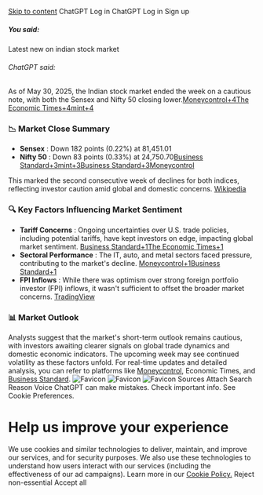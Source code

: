 [Skip to content](https://chatgpt.com/#main)
[](https://chatgpt.com/)
ChatGPT
Log in
[](https://chatgpt.com/)
ChatGPT
Log in
Sign up
##### You said:
Latest new on indian stock market
###### ChatGPT said:
As of May 30, 2025, the Indian stock market ended the week on a cautious note, with both the Sensex and Nifty 50 closing lower.[Moneycontrol+4The Economic Times+4mint+4](https://economictimes.indiatimes.com/topic/indian-market--sensex-nifty?utm_source=chatgpt.com)
### 📉 Market Close Summary
  * **Sensex** : Down 182 points (0.22%) at 81,451.01
  * **Nifty 50** : Down 83 points (0.33%) at 24,750.70[Business Standard+3mint+3Business Standard+3](https://www.livemint.com/market/stock-market-news/sensex-nifty-50-end-lower-10-key-highlights-from-indian-stock-market-today-11748599068888.html?utm_source=chatgpt.com)[Moneycontrol](https://www.moneycontrol.com/news/opinion/stock-market-live-sensex-nifty-50-share-price-gift-nifty-latest-updates-30-05-2025-liveblog-13067813.html?utm_source=chatgpt.com)


This marked the second consecutive week of declines for both indices, reflecting investor caution amid global and domestic concerns. [Wikipedia](https://en.wikipedia.org/wiki/Stock_market_crashes_in_India?utm_source=chatgpt.com)
### 🔍 Key Factors Influencing Market Sentiment
  * **Tariff Concerns** : Ongoing uncertainties over U.S. trade policies, including potential tariffs, have kept investors on edge, impacting global market sentiment. [Business Standard+1The Economic Times+1](https://www.business-standard.com/markets/news/sensex-down-182-nifty-at-24-751-as-us-tariffs-keep-investors-cautious-125053001016_1.html?utm_source=chatgpt.com)
  * **Sectoral Performance** : The IT, auto, and metal sectors faced pressure, contributing to the market's decline. [Moneycontrol+1Business Standard+1](https://www.moneycontrol.com/news/opinion/stock-market-live-sensex-nifty-50-share-price-gift-nifty-latest-updates-30-05-2025-liveblog-13067813.html?utm_source=chatgpt.com)
  * **FPI Inflows** : While there was optimism over strong foreign portfolio investor (FPI) inflows, it wasn't sufficient to offset the broader market concerns. [TradingView](https://www.tradingview.com/news/moneycontrol%3Aa718eb908094b%3A0-sensex-nifty-start-june-series-on-a-weak-note-as-it-drags-tariff-concerns-weigh/?utm_source=chatgpt.com)


### 📊 Market Outlook
Analysts suggest that the market's short-term outlook remains cautious, with investors awaiting clearer signals on global trade dynamics and domestic economic indicators. The upcoming week may see continued volatility as these factors unfold.
For real-time updates and detailed analysis, you can refer to platforms like [Moneycontrol](https://www.moneycontrol.com), Economic Times, and [Business Standard](https://www.business-standard.com).
![Favicon](https://www.google.com/s2/favicons?domain=https://www.moneycontrol.com&sz=32)
![Favicon](https://www.google.com/s2/favicons?domain=https://www.livemint.com&sz=32)
![Favicon](https://www.google.com/s2/favicons?domain=https://economictimes.indiatimes.com&sz=32)
Sources
Attach
Search
Reason
Voice
ChatGPT can make mistakes. Check important info. See Cookie Preferences.
# Help us improve your experience
We use cookies and similar technologies to deliver, maintain, and improve our services, and for security purposes. We also use these technologies to understand how users interact with our services (including the effectiveness of our ad campaigns). Learn more in our [Cookie Policy.](https://openai.com/policies/cookie-policy/)
Reject non-essential
Accept all
